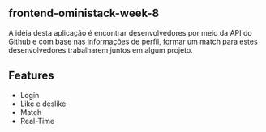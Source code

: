 ## frontend-oministack-week-8

A idéia desta aplicação é encontrar desenvolvedores por meio da API do Github e com base nas informações de perfil, formar um match para estes desenvolvedores trabalharem juntos em algum projeto.

## Features

- Login
- Like e deslike
- Match
- Real-Time
